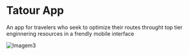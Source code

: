 # Tatour App
An app for travelers who seek to optimize their routes throught top tier enginnering resources in a frendly mobile interface


![Imagem3](https://user-images.githubusercontent.com/68342326/137895012-0849d10d-b1d0-409a-ab5c-5efb0227f550.png)
